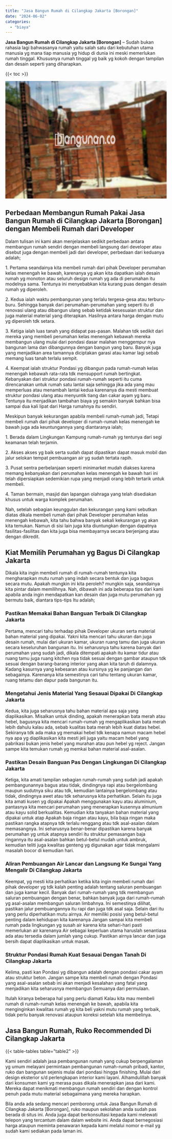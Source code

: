 ```yaml
---
title: "Jasa Bangun Rumah di Cilangkap Jakarta [Borongan]"
date: "2024-06-02"
categories: 
  - "biaya"
---
```


**Jasa Bangun Rumah di Cilangkap Jakarta \[Borongan\]** – Sudah bukan rahasia lagi bahwasanya rumah yaitu salah satu dari kebutuhan utama manusia yg mana tiap manusia yg hidup di dunia ini meski memerlukan rumah tinggal. Khususnya rumah tinggal yg baik yg kokoh dengan tampilan dan desain seperti yang diharapkan.

{{< toc >}}

![Jasa Bangun Rumah di Cilangkap Jakarta [Borongan]](/images/borong-bangunan-29.png)

## Perbedaan Membangun Rumah Pakai Jasa Bangun Rumah di Cilangkap Jakarta \[Borongan\] dengan Membeli Rumah dari Developer

Dalam tulisan ini kami akan menjelaskan sedikit perbedaan antara membangun rumah sendiri dengan membeli langsung dari developer atau disebut juga dengan membeli jadi dari developer, perbedaan dari keduanya adalah;

1\. Pertama seandainya kita membeli rumah dari pihak Developer perumahan kelas menengah ke bawah, karenanya yg akan kita dapatkan ialah desain rumah yg monoton atau seluruh design rumah yg ada di perumahan itu modelnya sama. Tentunya ini menyebabkan kita kurang puas dengan desain rumah yg diperoleh.

2\. Kedua ialah waktu pembangunan yang terlalu tergesa-gesa atau terburu-buru. Sehingga banyak dari perumahan-perumahan yang seperti itu di renovasi ulang atau dibangun ulang sebab ketidak kesesuaian struktur dan juga material material yang diterapkan. Hasilnya antara harga dengan mutu yg diperoleh tdk setara.

3\. Ketiga ialah luas tanah yang didapat pas-pasan. Malahan tdk sedikit dari mereka yang membeli perumahan kelas menengah kebawah mereka membangun ulang mulai dari pondasi dasar malahan menggempur nya bangunan lama dan dibangunnya dengan bangun yang baru. Banyak juga yang menjadikan area tamannya diciptakan garasi atau kamar lagi sebab memang luas tanah terlalu sempit.

4\. Keempat ialah struktur Pondasi yg dibangun pada rumah-rumah kelas menengah kebawah rata-rata tdk mensupport rumah bertingkat. Kebanyakan dari struktur pondasi rumah-rumah seperti itu cuma direncanakan untuk rumah satu lantai saja sehingga jika ada yang mau memperluas atau menambah lantai kedua karenanya dia mesti membuat struktur pondasi ulang atau menyuntik tiang dan cakar ayam yg baru. Tentunya itu menjadikan tambahan biaya yg semakin banyak bahkan bisa sampai dua kali lipat dari Harga rumahnya itu sendiri.

Meskipun banyak kekurangan apabila membeli rumah-rumah jadi, Tetapi membeli rumah dari pihak developer di rumah-rumah kelas menengah ke bawah juga ada keuntungannya yang diantaranya ialah;

1\. Berada dalam Lingkungan Kampung rumah-rumah yg tentunya dari segi keamanan telah terjamin.

2\. Akses akses yg baik serta sudah dapat dipastikan dapat masuk mobil dan jalur selokan tempat pembuangan air yg sudah tertata rapih.

3\. Pusat sentra perbelanjaan seperti minimarket mudah diakses karena memang kebanyakan dari perumahan kelas menengah ke bawah hari ini telah dipersiapkan sedemikian rupa yang menjadi orang lebih tertarik untuk membeli.

4\. Taman bermain, masjid dan lapangan olahraga yang telah disediakan khusus untuk warga komplek perumahan.

Nah, setelah sebagian keunggulan dan kekurangan yang kami sebutkan diatas dikala membeli rumah dari pihak Developer perumahan kelas menengah kebawah, kita tahu bahwa banyak sekali kekurangan yg akan kita temukan. Namun di sisi lain juga kita diuntungkan dengan dapatnya fasilitas-fasilitas dan kita juga bisa membayarnya secara berjenjang atau dengan dikredit.

## Kiat Memilih Perumahan yg Bagus Di Cilangkap Jakarta

Dikala kita ingin membeli rumah di rumah-rumah tentunya kita mengharapkan mutu rumah yang indah secara bentuk dan juga bagus secara mutu. Apakah mungkin ini kita peroleh? mungkin saja, seandainya kita pintar dalam memilihnya. Nah, dibawah ini ada beberapa tips dari kami apabila anda ingin mendapatkan kan desain dan juga mutu perumahan yg bermutu baik, diantara tips-tips Itu adalah;

### Pastikan Memakai Bahan Banguan Terbaik Di Cilangkap Jakarta

Pertama, mencari tahu terhadap pihak Developer ukuran serta material bahan material yang dipakai. Yakni kita mencari tahu ukuran dan juga desain rumah, mulai dari ukuran kamar, ukuran ruang tamu dan juga ukuran secara keseluruhan bangunan itu. Ini seharusnya tahu karena banyak dari perumahan yang sudah jadi, dikala ditempati apakah itu kamar tidur atau ruang tamu juga ruang kitchen nya tidak sesuai dengan gambar ataupun tdk sesuai dengan barang-barang interior yang akan kita taruh di dalamnya. Kadang kasurnya yang kebesaran atau kursinya yg ke panjangan dan sebagainya. Karenanya kita semestinya cari tahu tentang ukuran kamar, ruang tetamu dan dapur pada bangunan itu.

### Mengetahui Jenis Material Yang Sesauai Dipakai Di Cilangkap Jakarta

Kedua, kita juga seharusnya tahu bahan material apa saja yang diaplikasikan. Misalkan untuk dinding, apakah menerapkan bata merah atau hebel, bagusnya kita mencari rumah-rumah yg mengaplikasikan bata merah lebih dahulu kalau ada, sebab kualitas bata merah lebih kuat diatas hebel. Sekiranya tdk ada maka yg memakai hebel tdk kenapa namun macam hebel nya apa yg diaplikasikan kita mesti jeli juga yaitu macam hebel yang pabrikasi bukan jenis hebel yang murahan atau pun hebel yg reject. Jangan sampe kita temukan rumah yg memkai bahan material asal-asalan.

### Pastikan Desain Banguan Pas Dengan Lingkungan Di Cilangkap Jakarta

Ketiga, kita amati tampilan sebagian rumah-rumah yang sudah jadi apakah pembangunannya bagus atau tidak, dindingnya rapi atau bergelombang maupun sudutnya siku atau tdk, kemudian lantainya bergelombang atau tidak, dindingnya awet atau tdk seharusnya kita perhatikan. Selain itu juga kita amati kusen yg dipakai Apakah menggunakan kayu atau aluminium, pantasnya kita mencari perumahan yang menerapkan kusennya almunium atau kayu solid berkualitas. Kemudian kita tanyakan bahan material yang dipakai untuk atap Apakah baja ringan atau kayu, bila baja ringan maka pastikan rangka atapnya tdk terlalu renggang atau tdk asal-asalan dalam memasangnya. Ini seharusnya benar-benar dipastikan karena banyak perumahan yg untuk atapnya sendiri itu struktur pemasangan baja ringannya itu asal-asalan bahkan betul-betul mudah untuk ambruk, kemudian teliti juga kwalitas genteng yg digunakan agar tidak mengalami masalah bocor di kemudian hari.

### Aliran Pembuangan Air Lancar dan Langsung Ke Sungai Yang Mengalir Di Cilangkap Jakarta

Keempat, yg mesti kita perhatikan ketika kita ingin membeli rumah dari pihak developer yg tdk kalah penting adalah tentang saluran pembuangan dan juga kamar kecil. Banyak dari rumah-rumah yang tdk membangun saluran pembuangan dengan benar, bahkan banyak juga dari rumah-rumah yg asal-asalan membangun saluran limbahnya. Ini semestinya dilihat, pastikan jalur pembuangannya itu rapi dan juga tdk asal saja. Selain dari itu yang perlu diperhatikan mutu airnya. Air memiliki posisi yang betul-betul penting dalam kehidupan kita karenanya Jangan sampai kita membeli rumah pada lingkungan yg susah air karena kita sehari-hari pasti memerlukan air karenanya Air sebagai keperluan utama haruslah senantiasa ada atau tersedia dalam jumlah yang cukup. Pastikan airnya lancar dan juga bersih dapat diaplikasikan untuk masak.

### Struktur Pondasi Rumah Kuat Sesauai Dengan Tanah Di Cilangkap Jakarta

Kelima, pasti kan Pondasi yg dibangun adalah dengan pondasi cakar ayam atau struktur beton. Jangan sampe kita membeli rumah dengan Pondasi yang asal-asalan sebab ini akan menjadi kesalahan yang fatal yang menjadikan kita seharusnya membangun Semuanya dari permulaan.

Itulah kiranya beberapa hal yang perlu diamati Kalau kita mau membeli rumah di rumah-rumah kelas menengah ke bawah, apabila kita menginginkan kwalitas rumah yg kita beli yakni mutu rumah yang terbaik, tidak perlu banyak renovasi ataupun koreksi setelah kita membelinya.

## Jasa Bangun Rumah, Ruko Recommended Di Cilangkap Jakarta

{{< table-tables table="table2" >}}

Kami sendiri adalah jasa pembangunan rumah yang cukup berpengalaman yg umum melayani permintaan pembangunan rumah-rumah pribadi, kantor, ruko dan bangunan sejenis mulai dari pondasi hingga finishing. Mulai dari design eksterior s/d perlengkapan interior kami layani. Alhamdulillah banyak dari konsumen kami yg merasa puas dikala menerapkan jasa dari kami. Mereka dapat menikmati membangun rumah sendiri dan dengan kontrol penuh pada mutu material sebagaimana yang mereka harapkan.

Bila anda ada sedang mencari pemborong untuk Jasa Bangun Rumah di Cilangkap Jakarta \[Borongan\], ruko maupun sekolahan anda sudah pas berada di situs ini. Anda juga dapat berkonsultasi kepada kami melewati telepon yang tercantum dalam dalam website ini. Anda dapat bernegosiasi harga ataupun meminta penawaran kepada kami melalui nomor e-mail yg sudah kami sediakan pada laman ini.
